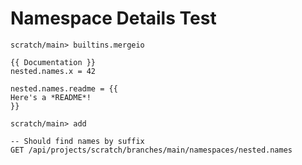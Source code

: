 # Namespace Details Test

``` ucm :hide
scratch/main> builtins.mergeio
```

``` unison
{{ Documentation }}
nested.names.x = 42

nested.names.readme = {{
Here's a *README*!
}}
```

``` ucm
scratch/main> add
```

``` api
-- Should find names by suffix
GET /api/projects/scratch/branches/main/namespaces/nested.names
```

